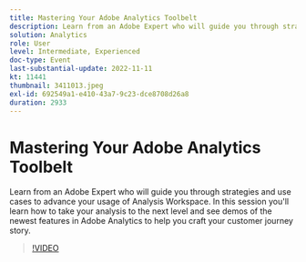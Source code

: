 ```yaml
---
title: Mastering Your Adobe Analytics Toolbelt
description: Learn from an Adobe Expert who will guide you through strategies and use cases to advance your usage of Analysis Workspace. In this session you'll learn how to take your analysis to the next level and see demos of the newest features in Adobe Analytics to help you craft your customer journey story.
solution: Analytics
role: User
level: Intermediate, Experienced
doc-type: Event
last-substantial-update: 2022-11-11
kt: 11441
thumbnail: 3411013.jpeg
exl-id: 692549a1-e410-43a7-9c23-dce8708d26a8
duration: 2933
---
```

# Mastering Your Adobe Analytics Toolbelt

Learn from an Adobe Expert who will guide you through strategies and use cases to advance your usage of Analysis Workspace. In this session you'll learn how to take your analysis to the next level and see demos of the newest features in Adobe Analytics to help you craft your customer journey story.

>[!VIDEO](https://video.tv.adobe.com/v/3411013/?quality=12&learn=on)
